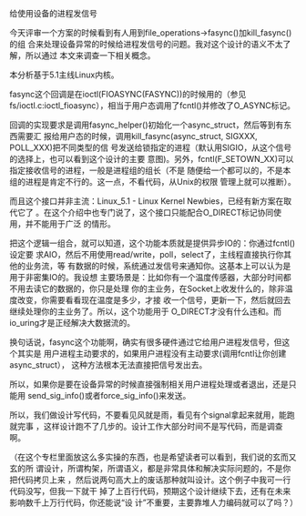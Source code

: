     
给使用设备的进程发信号

今天评审一个方案的时候看到有人用到file_operations->fasync()加kill_fasync()的组
合来处理设备异常的时候给进程发信号的问题。我对这个设计的语义不太了解，所以通过
本文来调查一下相关概念。

本分析基于5.1主线Linux内核。

fasync这个回调是在ioctl(FIOASYNC(FASYNC))的时候用的（参见
fs/ioctl.c:ioctl_fioasync），相当于用户态调用了fcntl()并修改了O_ASYNC标记。

回调的实现要求是调用fasync_helper()初始化一个async_struct，然后等到有东西需要汇
报给用户态的时候，调用kill_fasync(async_struct, SIGXXX, POLL_XXX)把不同类型的信
号发送给锁指定的进程（默认用SIGIO，从这个信号的选择上，也可以看到这个设计的主要
意图)。另外，fcntl(F_SETOWN_XX)可以指定接收信号的进程，一般是进程组的组长（不是
随便给一个都可以的，不是本组的进程是肯定不行的。这一点，不看代码，从Unix的权限
管理上就可以推断）。

而且这个接口并非主流：Linux_5.1 - Linux Kernel Newbies，已经有新方案在取代它了
。在这个介绍中也专门说了，这个接口只能配合O_DIRECT标记协同使用，并不能用于广泛
的情形。

把这个逻辑一组合，就可以知道，这个功能本质就是提供异步IO的：你通过fcntl()设定要
求AIO，然后不用使用read/write，poll，select了，主线程直接执行你其他的业务流，等
有数据的时候，系统通过发信号来通知你。这基本上可以认为是用于非密集IO的。我设想
主要场景是：比如你有一个温度传感器，大部分时间都不用去读它的数据的，你只是处理
你的主业务，在Socket上收发什么的，除非温度改变，你需要看看现在温度是多少，才接
收一个信号，更新一下，然后就回去继续处理你的主业务了。所以，这个功能用于
O_DIRECT才没有什么违和。而io_uring才是正经解决大数据流的。

换句话说，fasync这个功能啊，确实有很多硬件通过它给用户进程发信号，但这个其实是
用户进程主动要求的，如果用户进程没有主动要求(调用fcntl让你创建async_struct），
这种方法根本无法直接把信号发出去。

所以，如果你是要在设备异常的时候直接强制相关用户进程处理或者退出，还是只能用
send_sig_info()或者force_sig_info()来发送。

所以，我们做设计写代码，不要看见风就是雨，看见有个signal拿起来就用，能跑就完事
，这样设计跑不了几步的。设计工作大部分时间不是写代码，而是调查啊。

（在这个专栏里面放这么多实操的东西，也是希望读者可以看到，我们说的玄而又玄的所
谓设计，所谓构架，所谓语义，都是非常具体和解决实际问题的，不是你把代码拷贝上来
，然后说两句高大上的废话那种就叫设计。这个例子中我可一行代码没写，但我一下就干
掉了上百行代码，预期这个设计继续下去，还有在未来影响数千上万行代码，你还能说“设
计”不重要，主要靠堆人力编码就可以了吗？）
